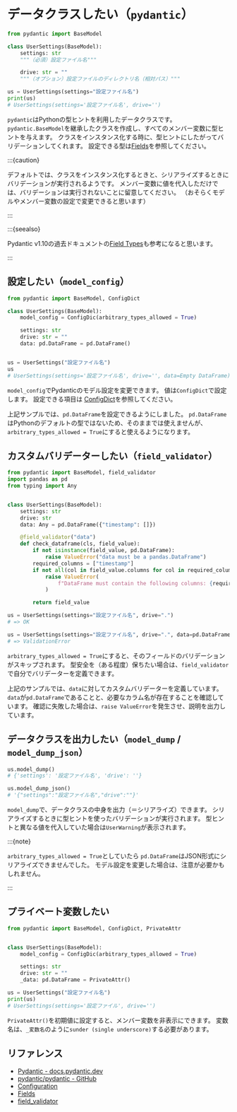 # データクラスしたい（``pydantic``）

```python
from pydantic import BaseModel

class UserSettings(BaseModel):
    settings: str
    """（必須）設定ファイル名"""

    drive: str = ""
    """（オプション）設定ファイルのディレクトリ名（相対パス）"""

us = UserSettings(settings="設定ファイル名")
print(us)
# UserSettings(settings='設定ファイル名', drive='')
```

``pydantic``はPythonの型ヒントを利用したデータクラスです。
``pydantic.BaseModel``を継承したクラスを作成し、すべてのメンバー変数に型ヒントを与えます。
クラスをインスタンス化する時に、型ヒントにしたがってバリデーションしてくれます。
設定できる型は[Fields](https://docs.pydantic.dev/dev/api/fields/)を参照してください。

:::{caution}

デフォルトでは、クラスをインスタンス化するときと、シリアライズするときにバリデーションが実行されるようです。
メンバー変数に値を代入しただけでは、バリデーションは実行されないことに留意してください。
（おそらくモデルやメンバー変数の設定で変更できると思います）

:::

:::{seealso}

Pydantic v1.10の過去ドキュメントの[Field Types](https://docs.pydantic.dev/1.10/usage/types/)も参考になると思います。

:::

## 設定したい（``model_config``）

```python
from pydantic import BaseModel, ConfigDict

class UserSettings(BaseModel):
    model_config = ConfigDic(arbitrary_types_allowed = True)

    settings: str
    drive: str = ""
    data: pd.DataFrame = pd.DataFrame()


us = UserSettings("設定ファイル名")
us
# UserSettings(settings='設定ファイル名', drive='', data=Empty DataFrame)

```

``model_config``でPydanticのモデル設定を変更できます。
値は``ConfigDict``で設定します。
設定できる項目は [ConfigDict](https://docs.pydantic.dev/dev/api/config/)を参照してください。

上記サンプルでは、``pd.DataFrame``を設定できるようにしました。
``pd.DataFrame``はPythonのデフォルトの型ではないため、そのままでは使えませんが、
``arbitrary_types_allowed = True``にすると使えるようになります。

## カスタムバリデーターしたい（``field_validator``）

```python
from pydantic import BaseModel, field_validator
import pandas as pd
from typing import Any


class UserSettings(BaseModel):
    settings: str
    drive: str
    data: Any = pd.DataFrame({"timestamp": []})

    @field_validator("data")
    def check_dataframe(cls, field_value):
        if not isinstance(field_value, pd.DataFrame):
            raise ValueError("data must be a pandas.DataFrame")
        required_columns = ["timestamp"]
        if not all(col in field_value.columns for col in required_columns):
            raise ValueError(
                f"DataFrame must contain the following columns: {required_columns}"
            )

        return field_value

us = UserSettings(settings="設定ファイル名", drive=".")
# => OK

us = UserSettings(settings="設定ファイル名", drive=".", data=pd.DataFrame({"time": []}))
# => ValidationError
```

``arbitrary_types_allowed = True``にすると、そのフィールドのバリデーションがスキップされます。
型安全を（ある程度）保ちたい場合は、``field_validator``で自分でバリデーターを定義できます。

上記のサンプルでは、``data``に対してカスタムバリデーターを定義しています。
``data``が``pd.DataFrame``であることと、必要なカラム名が存在することを確認しています。
確認に失敗した場合は、``raise ValueError``を発生させ、説明を出力しています。

## データクラスを出力したい（``model_dump`` / ``model_dump_json``）

```python
us.model_dump()
# {'settings': '設定ファイル名', 'drive': ''}

us.model_dump_json()
# '{"settings":"設定ファイル名","drive":""}'
```

``model_dump``で、データクラスの中身を出力（＝シリアライズ）できます。
シリアライズするときに型ヒントを使ったバリデーションが実行されます。
型ヒントと異なる値を代入していた場合は`UserWarning`が表示されます。

:::{note}

`arbitrary_types_allowed = True`としていたら
``pd.DataFrame``はJSON形式にシリアライズできませんでした。
モデル設定を変更した場合は、注意が必要かもしれません。

:::

## プライベート変数したい

```python
from pydantic import BaseModel, ConfigDict, PrivateAttr


class UserSettings(BaseModel):
    model_config = ConfigDic(arbitrary_types_allowed = True)

    settings: str
    drive: str = ""
    _data: pd.DataFrame = PrivateAttr()

us = UserSettings("設定ファイル名")
print(us)
# UserSettings(settings='設定ファイル', drive='')
```

`PrivateAttr()`を初期値に設定すると、メンバー変数を非表示にできます。
変数名は、`_変数名`のように`sunder (single underscore)`する必要があります。

## リファレンス

- [Pydantic - docs.pydantic.dev](https://docs.pydantic.dev/latest/)
- [pydantic/pydantic - GitHub](https://github.com/pydantic/pydantic)
- [Configuration](https://docs.pydantic.dev/dev/concepts/config/)
- [Fields](https://docs.pydantic.dev/dev/concepts/fields/)
- [field_validator](https://docs.pydantic.dev/dev/api/functional_validators/)
